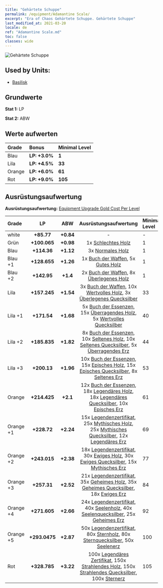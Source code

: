 ```yaml
---
title: "Gehärtete Schuppe"
permalink: /equipment/Adamantine Scale/
excerpt: "Era of Chaos Gehärtete Schuppe. Gehärtete Schuppe"
last_modified_at: 2021-03-20
locale: de
ref: "Adamantine Scale.md"
toc: false
classes: wide
---
```


  ![Gehärtete Schuppe](/images/e/e_8042.png)

## Used by Units:

* [Basilisk](/de/units/Basilisk/) 


## Grundwerte
 **Stat 1:** LP

 **Stat 2:** ABW

## Werte aufwerten

  |     Grade    |   Bonus | Minimal Level | 
  |:-------------|:--------|:--------------| 
  | Blau | **LP: +3.0%** | **1** | 
  | Lila | **LP: +4.5%** | **33** | 
  | Orange | **LP: +6.0%** | **61** | 
  | Rot | **LP: +9.0%** | **105** | 


## Ausrüstungsaufwertung
 **Ausrüstungsaufwertung:** [Equipment Upgrade Gold Cost Per Level](/equipment/EquipmentUpgradeCostPerLevel/) 

  |          Grade      | LP | ABW | Ausrüstungsaufwertung | Minimal Level |
  |:--------------------|:---------:|:---------:|:----------------:|:--------------|
  | white | **+85.77** | **+0.84** | - | - |
  | Grün | **+100.065** | **+0.98** | 1x [Schlechtes Holz](/de/Items/mat_1/) | 1 |
  | Blau | **+114.36** | **+1.12** | 3x [Normales Holz](/de/Items/mat_7/) | 1 |
  | Blau +1 | **+128.655** | **+1.26** | 1x [Buch der Waffen](/de/Items/mat_18/), 5x [Gutes Holz](/de/Items/mat_13/) | 1 |
  | Blau +2 | **+142.95** | **+1.4** | 2x [Buch der Waffen](/de/Items/mat_25/), 8x [Überlegenes Holz](/de/Items/mat_20/) | 1 |
  | Lila | **+157.245** | **+1.54** | 3x [Buch der Waffen](/de/Items/mat_32/), 10x [Wertvolles Holz](/de/Items/mat_27/), 3x [Überlegenes Quecksilber](/de/Items/mat_21/) | 33 |
  | Lila +1 | **+171.54** | **+1.68** | 5x [Buch der Essenzen](/de/Items/mat_39/), 15x [Überragendes Holz](/de/Items/mat_34/), 5x [Wertvolles Quecksilber](/de/Items/mat_28/) | 40 |
  | Lila +2 | **+185.835** | **+1.82** | 8x [Buch der Essenzen](/de/Items/mat_46/), 10x [Seltenes Holz](/de/Items/mat_41/), 10x [Seltenes Quecksilber](/de/Items/mat_42/), 5x [Überragendes Erz](/de/Items/mat_33/) | 44 |
  | Lila +3 | **+200.13** | **+1.96** | 10x [Buch der Essenzen](/de/Items/mat_53/), 15x [Episches Holz](/de/Items/mat_48/), 15x [Episches Quecksilber](/de/Items/mat_49/), 8x [Seltenes Erz](/de/Items/mat_40/) | 53 |
  | Orange | **+214.425** | **+2.1** | 12x [Buch der Essenzen](/de/Items/mat_60/), 18x [Legendäres Holz](/de/Items/mat_55/), 18x [Legendäres Quecksilber](/de/Items/mat_56/), 10x [Episches Erz](/de/Items/mat_47/) | 61 |
  | Orange +1 | **+228.72** | **+2.24** | 15x [Legendenzertifikat](/de/Items/mat_67/), 25x [Mythisches Holz](/de/Items/mat_62/), 25x [Mythisches Quecksilber](/de/Items/mat_63/), 12x [Legendäres Erz](/de/Items/mat_54/) | 69 |
  | Orange +2 | **+243.015** | **+2.38** | 18x [Legendenzertifikat](/de/Items/mat_74/), 30x [Ewiges Holz](/de/Items/mat_69/), 30x [Ewiges Quecksilber](/de/Items/mat_70/), 15x [Mythisches Erz](/de/Items/mat_61/) | 77 |
  | Orange +3 | **+257.31** | **+2.52** | 21x [Legendenzertifikat](/de/Items/mat_81/), 35x [Geheimes Holz](/de/Items/mat_76/), 35x [Geheimes Quecksilber](/de/Items/mat_77/), 18x [Ewiges Erz](/de/Items/mat_68/) | 84 |
  | Orange +4 | **+271.605** | **+2.66** | 24x [Legendenzertifikat](/de/Items/mat_88/), 40x [Seelenholz](/de/Items/mat_83/), 40x [Seelenquecksilber](/de/Items/mat_84/), 25x [Geheimes Erz](/de/Items/mat_75/) | 92 |
  | Orange +5 | **+293.0475** | **+2.87** | 50x [Legendenzertifikat](/de/Items/mat_95/), 80x [Sternholz](/de/Items/mat_90/), 80x [Sternquecksilber](/de/Items/mat_91/), 50x [Seelenerz](/de/Items/mat_82/) | 100 |
  | Rot | **+328.785** | **+3.22** | 100x [Legendäres Zertifikat](/de/Items/mat_102/), 150x [Strahlendes Holz](/de/Items/mat_97/), 150x [Strahlendes Quecksilber](/de/Items/mat_98/), 100x [Sternerz](/de/Items/mat_89/) | 105 |


